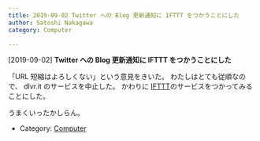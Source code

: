 ```yaml
---
title: 2019-09-02 Twitter への Blog 更新通知に IFTTT をつかうことにした
author: Satoshi Nakagawa
category: Computer

---
```


[2019-09-02] **Twitter への Blog 更新通知に IFTTT をつかうことにした** 

 「URL 短縮はよろしくない」という意見をきいた。
わたしはとても従順なので、
dlvr.it のサービスを中止した。
かわりに [IFTTT](https://ifttt.com/)のサービスをつかってみることにした。

 うまくいったかしらん。

- Category: [Computer](https://merapano.github.io/categories.html#Computer)

